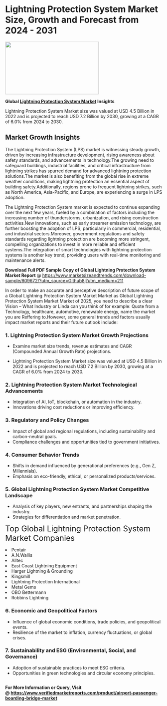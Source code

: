 <H1>Lightning Protection System Market Size, Growth and Forecast from 2024 - 2031</H1><img class="aligncenter size-medium wp-image-584254" src="https://thirdeyenews.in/wp-content/uploads/2024/09/Global-Market-Research-300x168.jpeg" alt="" width="300" height="168" /><p><strong>Global&nbsp;<a href="https://www.marketsizeandtrends.com/download-sample/809672/?utm_source=Github8j?utm_medium=211">Lightning Protection System Market</a> Insights</strong></p><p>Lightning Protection System Market size was valued at USD 4.5 Billion in 2022 and is projected to reach USD 7.2 Billion by 2030, growing at a CAGR of 6.0% from 2024 to 2030.</p><p><h2>Market Growth Insights</h2> <p>The Lightning Protection System (LPS) market is witnessing steady growth, driven by increasing infrastructure development, rising awareness about safety standards, and advancements in technology.The growing need to safeguard buildings, industrial facilities, and critical infrastructure from lightning strikes has spurred demand for advanced lightning protection solutions.The market is also benefiting from the global rise in extreme weather conditions, making lightning protection an essential aspect of building safety.Additionally, regions prone to frequent lightning strikes, such as North America, Asia-Pacific, and Europe, are experiencing a surge in LPS adoption.</p> <p>The Lightning Protection System market is expected to continue expanding over the next few years, fueled by a combination of factors including the increasing number of thunderstorms, urbanization, and rising construction activities.New innovations, such as early streamer emission technology, are further boosting the adoption of LPS, particularly in commercial, residential, and industrial sectors.Moreover, government regulations and safety standards regarding lightning protection are becoming more stringent, compelling organizations to invest in more reliable and efficient systems.The integration of smart technologies with lightning protection systems is another key trend, providing users with real-time monitoring and maintenance alerts.</p> <p><span class=""><strong>Download Full PDF Sample Copy of Global Lightning Protection System Market Report</strong> @ <a href="https://www.marketsizeandtrends.com/download-sample/809672/?utm_source=Github8j?utm_medium=211" target="_blank">https://www.marketsizeandtrends.com/download-sample/809672/?utm_source=Github8j?utm_medium=211</a></span></p><p>In order to make an accurate and perceptive description of future scope of a Global&nbsp;Lightning Protection System Market Market as Global&nbsp;Lightning Protection System Market Market of 2025, you need to describe a clear Vision &ndash; What Industry or Linda can you think of for example: Quote from a Technology, healthcare, automotive, renewable energy, name the market you are Reffering to.However, some general trends and factors usually impact market reports and their future outlook include:</p><h3>1.&nbsp;<strong>Lightning Protection System Market Growth Projections</strong></h3><ul><li>Examine market size trends, revenue estimates and CAGR (Compounded Annual Growth Rate) projections.</li><li><p>Lightning Protection System Market size was valued at USD 4.5 Billion in 2022 and is projected to reach USD 7.2 Billion by 2030, growing at a CAGR of 6.0% from 2024 to 2030.</p></li></ul><h3>2.&nbsp;<strong>Lightning Protection System Market Technological Advancements</strong></h3><ul><li>Integration of AI, IoT, blockchain, or automation in the industry.</li><li>Innovations driving cost reductions or improving efficiency.</li></ul><h3>3.&nbsp;<strong>Regulatory and Policy Changes</strong></h3><ul><li>Impact of global and regional regulations, including sustainability and carbon-neutral goals.</li><li>Compliance challenges and opportunities tied to government initiatives.</li></ul><h3>4.&nbsp;<strong>Consumer Behavior Trends</strong></h3><ul><li>Shifts in demand influenced by generational preferences (e.g., Gen Z, Millennials).</li><li>Emphasis on eco-friendly, ethical, or personalized products/services.</li></ul><h3>5.&nbsp;<strong>Global Lightning Protection System Market Competitive Landscape</strong></h3><ul><li>Analysis of key players, new entrants, and partnerships shaping the industry.</li><li>Strategies for differentiation and market penetration.</li></ul><p data-pm-slice="1 1 []"><span style="color: inherit; font-family: inherit; font-size: 25px;">Top Global Lightning Protection System Market Companies</span></p><div class="" data-test-id=""><p><li>Pentair</li><li> A.N.Wallis</li><li> Alltec</li><li> East Coast Lightning Equipment</li><li> Harger Lightning & Grounding</li><li> Kingsmill</li><li> Lightning Protection International</li><li> Metal Gems</li><li> OBO Bettermann</li><li> Robbins Lightning</li></p></div><h3>6.&nbsp;<strong>Economic and Geopolitical Factors</strong></h3><ul><li>Influence of global economic conditions, trade policies, and geopolitical events.</li><li>Resilience of the market to inflation, currency fluctuations, or global crises.</li></ul><h3>7.&nbsp;<strong>Sustainability and ESG (Environmental, Social, and Governance)</strong></h3><ul><li>Adoption of sustainable practices to meet ESG criteria.</li><li>Opportunities in green technologies and circular economy principles.</li></ul><h2><strong style="font-size: 14px;">For More Information or Query, Visit @&nbsp;</strong><a style="background-color: #ffffff; font-size: 14px;" href="https://www.marketsizeandtrends.com/report/lightning-protection-system-market/" target="_blank">https://www.verifiedmarketreports.com/product/airport-passenger-boarding-bridge-market</a></h2>